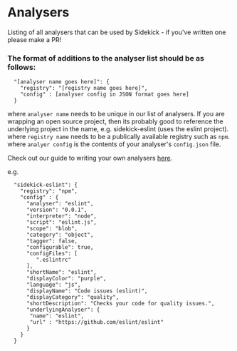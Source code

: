 # Analysers

Listing of all analysers that can be used by Sidekick - if you've written one please make a PR!

### The format of additions to the analyser list should be as follows:

```
  "[analyser name goes here]": {
    "registry": "[registry name goes here]",
    "config" : [analyser config in JSON format goes here]
  }
```

where `analyser name` needs to be unique in our list of analysers. If you are wrapping an open source project, then its probably good to reference the underlying project in the name, e.g. sidekick-eslint (uses the eslint project).
where `registry name` needs to be a publically available registry such as `npm`.
where `analyer config` is the contents of your analyser's `config.json` file. 

Check out our guide to writing your own analysers [here](https://github.com/sidekickcode/sidekick-analyser).
  
e.g.
  
```
  "sidekick-eslint": {
    "registry": "npm",
    "config" : {
      "analyser": "eslint",
      "version": "0.0.1",
      "interpreter": "node",
      "script": "eslint.js",
      "scope": "blob",
      "category": "object",
      "tagger": false,
      "configurable": true,
      "configFiles": [
         ".eslintrc"
      ],
      "shortName": "eslint",
      "displayColor": "purple",
      "language": "js",
      "displayName": "Code issues (eslint)",
      "displayCategory": "quality",
      "shortDescription": "Checks your code for quality issues.",
      "underlyingAnalyser": {
       "name": "eslint",
       "url" : "https://github.com/eslint/eslint"
      }
    }
  }
```  
  
  
